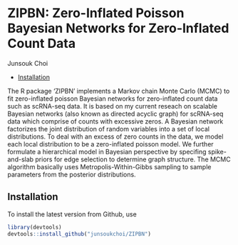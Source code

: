 ZIPBN: Zero-Inflated Poisson Bayesian Networks for Zero-Inflated Count
Data
================
Junsouk Choi

  - [Installation](#installation)

The R package ‘ZIPBN’ implements a Markov chain Monte Carlo (MCMC) to
fit zero-inflated poisson Bayesian networks for zero-inflated count data
such as scRNA-seq data. It is based on my current reseach on scalable
Bayesian networks (also known as directed acyclic graph) for scRNA-seq
data which comprise of counts with excessive zeros. A Bayesian network
factorizes the joint distribution of random variables into a set of
local distributions. To deal with an excess of zero counts in the data,
we model each local distribution to be a zero-inflated poisson model. We
further formulate a hierarchical model in Bayesian perspective by
specifing spike-and-slab priors for edge selection to determine graph
structure. The MCMC algorithm basically uses Metropolis-Within-Gibbs
sampling to sample parameters from the posterior distributions.

## Installation

To install the latest version from Github, use

``` r
library(devtools)
devtools::install_github("junsoukchoi/ZIPBN")
```
